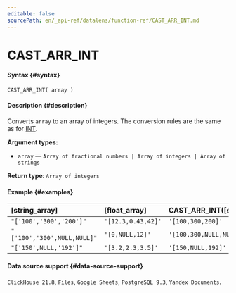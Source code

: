 ```yaml
---
editable: false
sourcePath: en/_api-ref/datalens/function-ref/CAST_ARR_INT.md
---
```


# CAST_ARR_INT



#### Syntax {#syntax}


```
CAST_ARR_INT( array )
```

#### Description {#description}
Converts `array` to an array of integers. The conversion rules are the same as for [INT](INT.md).

**Argument types:**
- `array` — `Array of fractional numbers | Array of integers | Array of strings`


**Return type**: `Array of integers`

#### Example {#examples}



| **[string_array]**          | **[float_array]**   | **CAST_ARR_INT([string_array])**   | **CAST_ARR_INT([float_array])**   |
|:----------------------------|:--------------------|:-----------------------------------|:----------------------------------|
| `"['100','300','200']"`     | `'[12.3,0.43,42]'`  | `'[100,300,200]'`                  | `'[12,0,42]'`                     |
| `"['100','300',NULL,NULL]"` | `'[0,NULL,12]'`     | `'[100,300,NULL,NULL]'`            | `'[0,NULL,12]'`                   |
| `"['150',NULL,'192']"`      | `'[3.2,2.3,3.5]'`   | `'[150,NULL,192]'`                 | `'[3,2,3]'`                       |




#### Data source support {#data-source-support}

`ClickHouse 21.8`, `Files`, `Google Sheets`, `PostgreSQL 9.3`, `Yandex Documents`.
